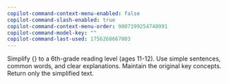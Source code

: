 ```yaml
---
copilot-command-context-menu-enabled: false
copilot-command-slash-enabled: true
copilot-command-context-menu-order: 9007199254740991
copilot-command-model-key: ""
copilot-command-last-used: 1756268667003
---
```

Simplify {} to a 6th-grade reading level (ages 11-12). Use simple sentences, common words, and clear explanations. Maintain the original key concepts. Return only the simplified text.